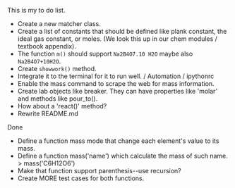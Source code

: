 This is my to do list.

- Create a new matcher class.
- Create a list of constants that should be defined like plank constant, the ideal gas constant, or moles. (We look this up in our chem modules / textbook appendix).
- The function `m()` should support `Na2B4O7.10 H2O` maybe also `Na2B4O7+10H2O`.
- Create `showwork()` method.
- Integrate it to the terminal for it to run well. / Automation / ipythonrc
- Enable the mass command to scrape the web for mass information.
- Create lab objects like breaker. They can have properties like 'molar' and methods like pour_to().
- How about a 'react()' method?
- Rewrite README.md

Done

- Define a function mass mode that change each element's value to its mass.
- Define a function mass('name') which calculate the mass of such name. > mass('C6H12O6')
- Make that function support parenthesis--use recursion?
- Create MORE test cases for both functions.

